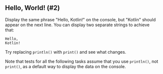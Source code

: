 ## Hello, World! (#2)

Display the same phrase "Hello, Kotlin!" on the console, but "Kotlin" should
appear on the next line. You can display two separate strings to achieve that:

```
Hello,
Kotlin!
```

Try replacing `println()` with `print()` and see what changes.

Note that tests for all the following tasks assume that you use `println()`,
not `print()`,  as a default way to display the data on the console.